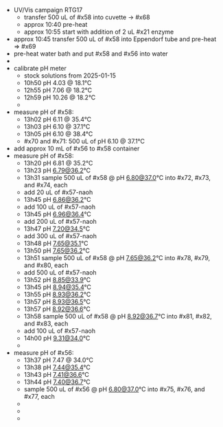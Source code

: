 - UV/Vis campaign RTG17
	- transfer 500 uL of #x58 into cuvette -> #x68
	- approx 10:40 pre-heat
	- approx 10:55 start with addition of 2 uL #x21 enzyme
- approx 10:45 transfer 500 uL of #x58 into Eppendorf tube and pre-heat => #x69
- pre-heat water bath and put #x58 and #x56 into water
-
- calibrate pH meter
	- stock solutions from 2025-01-15
	- 10h50 pH 4.03 @ 18.1°C
	- 12h55 pH 7.06 @ 18.2°C
	- 12h59 pH 10.26 @ 18.2°C
	-
- measure pH of #x58:
	- 13h02 pH 6.11 @ 35.4°C
	- 13h03 pH 6.10 @ 37.1°C
	- 13h05 pH 6.10 @ 38.4°C
	- #x70 and #x71: 500 uL of pH 6.10 @ 37.1°C
- add approx 10 mL of #x56 to #x58 container
- measure pH of #x58:
	- 13h20 pH 6.81 @ 35.2°C
	- 13h23 pH 6.79@36.2°C
	- 13h31 sample 500 uL of #x58 @ pH 6.80@37.0°C into #x72, #x73, and #x74, each
	- add 20 uL of #x57-naoh
	- 13h45 pH 6.86@36.2°C
	- add 100 uL of #x57-naoh
	- 13h45 pH 6.96@36.4°C
	- add 200 uL of #x57-naoh
	- 13h47 pH 7.20@34.5°C
	- add 300 uL of #x57-naoh
	- 13h48 pH 7.65@35.1°C
	- 13h50 pH 7.65@36.2°C
	- 13h51 sample 500 uL of #x58 @ pH 7.65@36.2°C into #x78, #x79, and #x80, each
	- add 500 uL of #x57-naoh
	- 13h52 pH 8.85@33.9°C
	- 13h45 pH 8.94@35.4°C
	- 13h55 pH 8.93@36.2°C
	- 13h57 pH 8.93@36.5°C
	- 13h57 pH 8.92@36.6°C
	- 13h58 sample 500 uL of #x58 @ pH 8.92@36.7°C into #x81, #x82, and #x83, each
	- add 100 uL of #x57-naoh
	- 14h00 pH 9.31@34.0°C
	-
- measure pH of #x56:
	- 13h37 pH 7.47 @ 34.0°C
	- 13h38 pH 7.44@35.4°C
	- 13h43 pH 7.41@36.6°C
	- 13h44 pH 7.40@36.7°C
	- sample 500 uL of #x56 @ pH 6.80@37.0°C into #x75, #x76, and #x77, each
	-
	-
	-